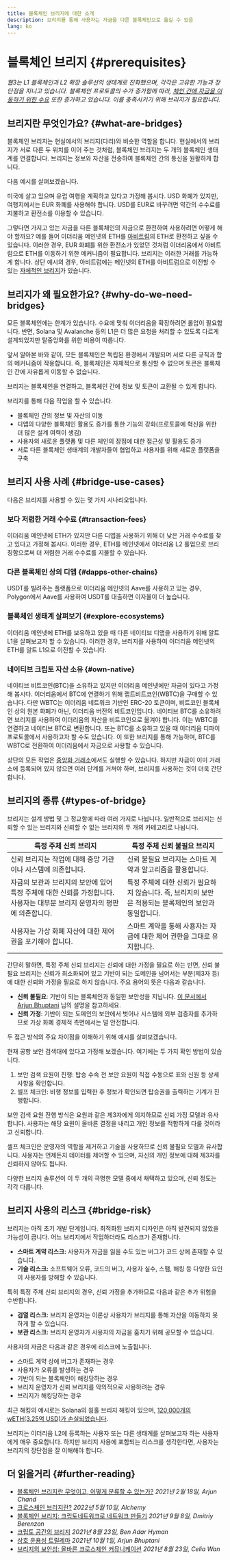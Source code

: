```yaml
---
title: 블록체인 브리지에 대한 소개
description: 브리지를 통해 사용자는 자금을 다른 블록체인으로 옮길 수 있음
lang: ko
---
```


# 블록체인 브리지 {#prerequisites}

_웹3는 L1 블록체인과 L2 확장 솔루션의 생태계로 진화했으며, 각각은 고유한 기능과 장단점을 지니고 있습니다. 블록체인 프로토콜의 수가 증가함에 따라, [체인 간에 자금을 이동하기 위한 수요](<https://dune.xyz/eliasimos/Bridge-Away-(from-Ethereum)>) 또한 증가하고 있습니다. 이를 충족시키기 위해 브리지가 필요합니다._

<Divider />

## 브리지란 무엇인가요? {#what-are-bridges}

블록체인 브리지는 현실에서의 브리지(다리)와 비슷한 역할을 합니다. 현실에서의 브리지가 서로 다른 두 위치를 이어 주는 것처럼, 블록체인 브리지는 두 개의 블록체인 생태계를 연결합니다. 브리지는 정보와 자산을 전송하여 블록체인 간의 통신을 원활하게 합니다.

다음 예시를 살펴보겠습니다.

미국에 살고 있으며 유럽 여행을 계획하고 있다고 가정해 봅시다. USD 화폐가 있지만, 여행지에서는 EUR 화폐를 사용해야 합니다. USD를 EUR로 바꾸려면 약간의 수수료를 지불하고 환전소를 이용할 수 있습니다.

그렇다면 가지고 있는 자금을 다른 블록체인의 자금으로 환전하여 사용하려면 어떻게 해야 할까요? 예를 들어 이더리움 메인넷의 ETH를 [아비트럼](https://arbitrum.io/)의 ETH로 환전하고 싶을 수 있습니다. 이러한 경우, EUR 화폐를 위한 환전소가 있었던 것처럼 이더리움에서 아비트럼으로 ETH를 이동하기 위한 메커니즘이 필요합니다. 브리지는 이러한 거래를 가능하게 합니다. 상단 예시의 경우, 아비트럼에는 메인넷의 ETH를 아비트럼으로 이전할 수 있는 [자체적인 브리지](https://bridge.arbitrum.io/)가 있습니다.

## 브리지가 왜 필요한가요? {#why-do-we-need-bridges}

모든 블록체인에는 한계가 있습니다. 수요에 맞춰 이더리움을 확장하려면 롤업이 필요합니다. 반면, Solana 및 Avalanche 등의 L1은 더 많은 요청을 처리할 수 있도록 다르게 설계되었지만 탈중앙화를 위한 비용이 따릅니다.

앞서 알아본 바와 같이, 모든 블록체인은 독립된 환경에서 개발되며 서로 다른 규칙과 합의 메커니즘이 작용합니다. 즉, 블록체인은 자체적으로 통신할 수 없으며 토큰은 블록체인 간에 자유롭게 이동할 수 없습니다.

브리지는 블록체인을 연결하고, 블록체인 간에 정보 및 토큰이 교환될 수 있게 합니다.

브리지를 통해 다음 작업을 할 수 있습니다.

- 블록체인 간의 정보 및 자산의 이동
- 디앱의 다양한 블록체인 활용도 증가를 통한 기능의 강화(프로토콜에 혁신을 위한 더 많은 설계 여력이 생김)
- 사용자의 새로운 플랫폼 및 다른 체인의 장점에 대한 접근성 및 활용도 증가
- 서로 다른 블록체인 생태계의 개발자들이 협업하고 사용자를 위해 새로운 플랫폼을 구축

<Divider />

## 브리지 사용 사례 {#bridge-use-cases}

다음은 브리지를 사용할 수 있는 몇 가지 시나리오입니다.

### 보다 저렴한 거래 수수료 {#transaction-fees}

이더리움 메인넷에 ETH가 있지만 다른 디앱을 사용하기 위해 더 낮은 거래 수수료를 찾고 있다고 가정해 봅시다. 이러한 경우, ETH를 메인넷에서 이더리움 L2 롤업으로 브리징함으로써 더 저렴한 거래 수수료를 지불할 수 있습니다.

### 다른 블록체인 상의 디앱 {#dapps-other-chains}

USDT를 빌려주는 플랫폼으로 이더리움 메인넷의 Aave를 사용하고 있는 경우, Polygon에서 Aave를 사용하여 USDT를 대출하면 이자율이 더 높습니다.

### 블록체인 생태계 살펴보기 {#explore-ecosystems}

이더리움 메인넷에 ETH를 보유하고 있을 때 다른 네이티브 디앱을 사용하기 위해 알트 L1을 살펴보고자 할 수 있습니다. 이러한 경우, 브리지를 사용하여 이더리움 메인넷의 ETH를 알트 L1으로 이전할 수 있습니다.

### 네이티브 크립토 자산 소유 {#own-native}

네이티브 비트코인(BTC)을 소유하고 있지만 이더리움 메인넷에만 자금이 있다고 가정해 봅시다. 이더리움에서 BTC에 연결하기 위해 랩트비트코인(WBTC)을 구매할 수 있습니다. 다만 WBTC는 이더리움 네트워크 기반인 ERC-20 토큰이며, 비트코인 블록체인 상의 원본 화폐가 아닌, 이더리움 버전의 비트코인입니다. 네이티브 BTC를 소유하려면 브리지를 사용하여 이더리움의 자산을 비트코인으로 옮겨야 합니다. 이는 WBTC를 연결하고 네이티브 BTC로 변환합니다. 또는 BTC를 소유하고 있을 때 이더리움 디파이 프로토콜에서 사용하고자 할 수도 있습니다. 이 또한 브리지를 통해 가능하며, BTC를 WBTC로 전환하여 이더리움에서 자금으로 사용할 수 있습니다.

<Alert variant="update">
<AlertEmoji text=":bulb:"/>
<AlertContent>
<AlertDescription>
  상단의 모든 작업은 <a href="/get-eth/">중앙화 거래소</a>에서도 실행할 수 있습니다. 하지만 자금이 이미 거래소에 등록되어 있지 않으면 여러 단계를 거쳐야 하며, 브리지를 사용하는 것이 더욱 간단합니다.
</AlertDescription>
</AlertContent>
</Alert>

<Divider />

## 브리지의 종류 {#types-of-bridge}

브리지는 설계 방법 및 그 정교함에 따라 여러 가지로 나뉩니다. 일반적으로 브리지는 신뢰할 수 있는 브리지와 신뢰할 수 없는 브리지의 두 개의 카테고리로 나뉩니다.

| 특정 주체 신뢰 브리지                                                                                                     | 특정 주체 신뢰 불필요 브리지                                                                          |
| ------------------------------------------------------------------------------------------------------------------------- | ----------------------------------------------------------------------------------------------------- |
| 신뢰 브리지는 작업에 대해 중앙 기관이나 시스템에 의존합니다.                                                              | 신뢰 불필요 브리지는 스마트 계약과 알고리즘을 활용합니다.                                             |
| 자금의 보관과 브리지의 보안에 있어 특정 주체에 대한 신뢰를 가정합니다. 사용자는 대부분 브리지 운영자의 평판에 의존합니다. | 특정 주체에 대한 신뢰가 필요하지 않습니다. 즉, 브리지의 보안은 적용되는 블록체인의 보안과 동일합니다. |
| 사용자는 가상 화폐 자산에 대한 제어권을 포기해야 합니다.                                                                  | 스마트 계약을 통해 사용자는 자금에 대한 제어 권한을 그대로 유지합니다.                                |

간단히 말하면, 특정 주체 신뢰 브리지는 신뢰에 대한 가정을 필요로 하는 반면, 신뢰 불필요 브리지는 신뢰가 최소화되어 있고 기반이 되는 도메인을 넘어서는 부분(제3자 등)에 대한 신뢰와 가정을 필요로 하지 않습니다. 주요 용어의 뜻은 다음과 같습니다.

- **신뢰 불필요**: 기반이 되는 블록체인과 동일한 보안성을 지닙니다. [이 문서에서 Arjun Bhuptani](https://medium.com/connext/the-interoperability-trilemma-657c2cf69f17) 님의 설명을 참고하세요.
- **신뢰 가정**: 기반이 되는 도메인의 보안에서 벗어나 시스템에 외부 검증자를 추가하므로 가상 화폐 경제적 측면에서는 덜 안전합니다.

두 접근 방식의 주요 차이점을 이해하기 위해 예시를 살펴보겠습니다.

현재 공항 보안 검색대에 있다고 가정해 보겠습니다. 여기에는 두 가지 확인 방법이 있습니다.

1. 보안 검색 요원이 진행: 탑승 수속 전 보안 요원이 직접 수동으로 표와 신원 등 상세 사항을 확인합니다.
2. 셀프 체크인: 비행 정보를 입력한 후 정보가 확인되면 탑승권을 출력하는 기계가 진행합니다.

보안 검색 요원 진행 방식은 요원과 같은 제3자에게 의지하므로 신뢰 가정 모델과 유사합니다. 사용자는 해당 요원이 올바른 결정을 내리고 개인 정보를 적합하게 다룰 것이라고 신뢰합니다.

셀프 체크인은 운영자의 역할을 제거하고 기술을 사용하므로 신뢰 불필요 모델과 유사합니다. 사용자는 언제든지 데이터를 제어할 수 있으며, 자신의 개인 정보에 대해 제3자를 신뢰하지 않아도 됩니다.

다양한 브리지 솔루션이 이 두 개의 극명한 모델 중에서 채택하고 있으며, 신뢰 정도는 각각 다릅니다.

<Divider />

## 브리지 사용의 리스크 {#bridge-risk}

브리지는 아직 초기 개발 단계입니다. 최적화된 브리지 디자인은 아직 발견되지 않았을 가능성이 큽니다. 어느 브리지에서 작업하더라도 리스크가 존재합니다.

- **스마트 계약 리스크:** 사용자가 자금을 잃을 수도 있는 버그가 코드 상에 존재할 수 있습니다.
- **기술 리스크:** 소프트웨어 오류, 코드의 버그, 사용자 실수, 스팸, 해킹 등 다양한 요인이 사용자를 방해할 수 있습니다.

특히 특정 주체 신뢰 브리지의 경우, 신뢰 가정을 추가하므로 다음과 같은 추가 위험을 수반합니다.

- **검열 리스크:** 브리지 운영자는 이론상 사용자가 브리지를 통해 자산을 이동하지 못하게 할 수 있습니다.
- **보관 리스크:** 브리지 운영자가 사용자의 자금을 훔치기 위해 공모할 수 있습니다.

사용자의 자금은 다음과 같은 경우에 리스크에 노출됩니다.

- 스마트 계약 상에 버그가 존재하는 경우
- 사용자가 오류를 발생하는 경우
- 기반이 되는 블록체인이 해킹당하는 경우
- 브리지 운영자가 신뢰 브리지를 악의적으로 사용하려는 경우
- 브리지가 해킹당하는 경우

최근 해킹의 예시로는 Solana의 웜홀 브리지 해킹이 있으며, [120,000개의 wETH(3.25억 USD)가 손실되었습니다](https://rekt.news/wormhole-rekt/).

브리지는 이더리움 L2에 등록하는 사용자 또는 다른 생태계를 살펴보고자 하는 사용자에게 매우 중요합니다. 하지만 브리지 사용에 포함되는 리스크를 생각한다면, 사용자는 브리지의 장단점을 잘 이해해야 합니다.

<Divider />

## 더 읽을거리 {#further-reading}

- [블록체인 브리지란 무엇이고, 어떻게 분류할 수 있는가?](https://blog.li.finance/what-are-blockchain-bridges-and-how-can-we-classify-them-560dc6ec05fa) _2021년 2월 18일, Arjun Chand_
- [크로스체인 브리지란?](https://www.alchemy.com/overviews/cross-chain-bridges) *2022년 5월 10일, Alchemy*
- [블록체인 브리지: 크립토네트워크로 네트워크 만들기](https://medium.com/1kxnetwork/blockchain-bridges-5db6afac44f8) _2021년 9월 8일, Dmitriy Berenzon_
- [크립토 공간의 브리지](https://medium.com/chainsafe-systems/bridges-in-crypto-space-12e158f5fd1e) _2021년 8월 23일, Ben Adar Hyman_
- [상호 운용성 트릴레마](https://medium.com/connext/the-interoperability-trilemma-657c2cf69f17) _2021년 10월 1일, Arjun Bhuptani_
- [브리지의 보안성: 올바른 크로스체인 커뮤니케이션](https://medium.com/dragonfly-research/secure-the-bridge-cross-chain-communication-done-right-part-i-993f76ffed5d) _2021년 8월 23일, Celia Wan_
